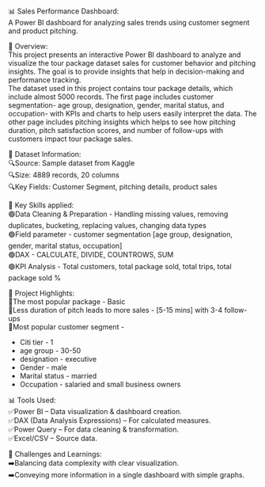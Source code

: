 📊 Sales Performance Dashboard: <br>
A Power BI dashboard for analyzing sales trends using customer segment and product pitching.

📝 Overview: <br>
This project presents an interactive Power BI dashboard to analyze and visualize the tour package dataset sales for customer behavior and pitching insights. The goal is to provide insights that help in decision-making and performance tracking. <br>
The dataset used in this project contains tour package details, which include almost 5000 records. The first page includes customer segmentation- age group, designation, gender, marital status, and occupation- with KPIs and charts to help users easily interpret the data. The other page includes pitching insights which helps to see how pitching duration, pitch satisfaction scores, and number of follow-ups with customers impact tour package sales.

📂 Dataset Information: <br>
🔍Source: Sample dataset from Kaggle <br>
🔍Size: 4889 records, 20 columns <br>
🔍Key Fields: Customer Segment, pitching details, product sales

📌 Key Skills applied: <br>
🟢Data Cleaning & Preparation - Handling missing values, removing duplicates, bucketing, replacing values, changing data types <br>
🟢Field parameter - customer segmentation [age group, designation, gender, marital status, occupation] <br>
🟢DAX - CALCULATE, DIVIDE, COUNTROWS, SUM <br>
🟢KPI Analysis - Total customers, total package sold, total trips, total package sold %

📸 Project Highlights: <br>
💬The most popular package - Basic <br>
💬Less duration of pitch leads to more sales - [5-15 mins] with 3-4 follow-ups <br>
💬Most popular customer segment - 
- Citi tier - 1
- age group - 30-50
- designation - executive
- Gender - male
- Marital status - married
- Occupation - salaried and small business owners

📊 Tools Used: <br>
✅Power BI – Data visualization & dashboard creation. <br>
✅DAX (Data Analysis Expressions) – For calculated measures. <br>
✅Power Query – For data cleaning & transformation. <br>
✅Excel/CSV – Source data.

🎯 Challenges and Learnings: <br>
➡️Balancing data complexity with clear visualization. <br>
➡️Conveying more information in a single dashboard with simple graphs.










